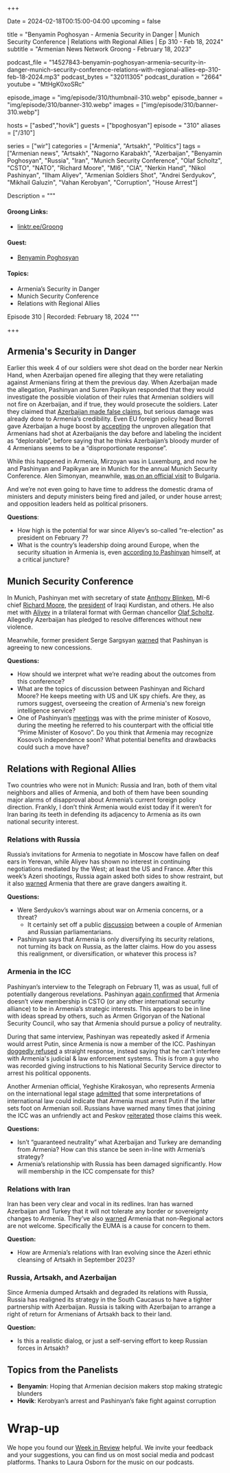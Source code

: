 +++

Date = 2024-02-18T00:15:00-04:00
upcoming = false

title = "Benyamin Poghosyan - Armenia Security in Danger | Munich Security Conference | Relations with Regional Allies | Ep 310 - Feb 18, 2024"
subtitle = "Armenian News Network Groong - February 18, 2023"

podcast_file = "14527843-benyamin-poghosyan-armenia-security-in-danger-munich-security-conference-relations-with-regional-allies-ep-310-feb-18-2024.mp3"
podcast_bytes = "32011305"
podcast_duration = "2664"
youtube = "MtHgK0xoSRc"

episode_image = "img/episode/310/thumbnail-310.webp"
episode_banner = "img/episode/310/banner-310.webp"
images = ["img/episode/310/banner-310.webp"]

hosts = ["asbed","hovik"]
guests = ["bpoghosyan"]
episode = "310"
aliases = ["/310"]

series = ["wir"]
categories = ["Armenia", "Artsakh", "Politics"]
tags = ["Armenian news", "Artsakh", "Nagorno Karabakh", "Azerbaijan", "Benyamin Poghosyan", "Russia", "Iran", "Munich Security Conference", "Olaf Scholtz", "CSTO", "NATO", "Richard Moore", "MI6", "CIA", "Nerkin Hand", "Nikol Pashinyan", "Ilham Aliyev", "Armenian Soldiers Shot", "Andrei Serdyukov", "Mikhail Galuzin", "Vahan Kerobyan", "Corruption", "House Arrest"]

Description = """

#### Groong Links:
* [linktr.ee/Groong](https://linktr.ee/groong)

#### Guest:
* [Benyamin Poghosyan](/guest/bpoghosyan)

#### Topics:
* Armenia’s Security in Danger
* Munich Security Conference
* Relations with Regional Allies

Episode 310 | Recorded: February 18, 2024
"""

+++

## Armenia's Security in Danger

Earlier this week 4 of our soldiers were shot dead on the border near Nerkin Hand, when Azerbaijan opened fire alleging that they were retaliating against Armenians firing at them the previous day. When Azerbaijan made the allegation, Pashinyan and Suren Papikyan responded that they would investigate the possible violation of their rules that Armenian soldiers will not fire on Azerbaijan, and if true, they would prosecute the soldiers. Later they claimed that [Azerbaijan made false claims](https://armenpress.am/eng/news/1130462.html), but serious damage was already done to Armenia’s credibility. Even EU foreign policy head Borrell gave Azerbaijan a huge boost by [accepting](https://www.eeas.europa.eu/eeas/armenia-press-remarks-high-representative-josep-borrell-after-eu-armenia-partnership-council_en) the unproven allegation that Armenians had shot at Azerbaijanis the day before and labeling the incident as “deplorable”, before saying that he thinks Azerbaijan’s bloody murder of 4 Armenians seems to be a  “disproportionate response”.

While this happened in Armenia, Mirzoyan was in Luxemburg, and now he and Pashinyan and Papikyan are in Munich for the annual Munich Security Conference. Alen Simonyan, meanwhile, [was on an official visit](https://hetq.am/hy/article/164339) to Bulgaria.

And we’re not even going to have time to address the domestic drama of ministers and deputy ministers being fired and jailed, or under house arrest; and opposition leaders held as political prisoners.

**Questions**:
* How high is the potential for war since Aliyev’s so-called “re-election” as president on February 7?
* What is the country’s leadership doing around Europe, when the security situation in Armenia is, even [according to Pashinyan](https://www.azatutyun.am/a/32820940.html) himself, at a critical juncture?


## Munich Security Conference

In Munich, Pashinyan met with secretary of state [Anthony Blinken](https://armenpress.am/eng/news/1130560.html), MI-6 chief [Richard Moore](https://www.azatutyun.am/a/32823079.html), the [president](https://armenpress.am/eng/news/1130580.html) of Iraqi Kurdistan, and others. He also met with [Aliyev](https://www.azatutyun.am/a/32823790.html) in a trilateral format with German chancellor [Olaf Scholtz](https://www.rferl.org/a/armenia-azaerbaijan-pashinian-aliyev-meeting-scholz/32823878.html). Allegedly Azerbaijan has pledged to resolve differences without new violence.

Meanwhile, former president Serge Sargsyan [warned](https://www.azatutyun.am/a/32822868.html) that Pashinyan is agreeing to new concessions.

**Questions:**
* How should we interpret what we’re reading about the outcomes from this conference?
* What are the topics of discussion between Pashinyan and Richard Moore? He keeps meeting with US and UK spy chiefs. Are they, as rumors suggest, overseeing the creation of Armenia's new foreign intelligence service?
* One of Pashinyan’s [meetings](https://www.armenpress.am/eng/news/1130498/) was with the prime minister of Kosovo, during the meeting he referred to his counterpart with the official title “Prime Minister of Kosovo”. Do you think that Armenia may recognize Kosovo’s independence soon? What potential benefits and drawbacks could such a move have?


## Relations with Regional Allies

Two countries who were not in Munich: Russia and Iran, both of them vital neighbors and allies of Armenia, and both of them have been sounding major alarms of disapproval about Armenia’s current foreign policy direction. Frankly, I don’t think Armenia would exist today if it weren’t for Iran baring its teeth in defending its adjacency to Armenia as its own national security interest.


### Relations with Russia

Russia’s invitations for Armenia to negotiate in Moscow have fallen on deaf ears in Yerevan, while Aliyev has shown no interest in continuing negotiations mediated by the West; at least the US and France. After this week’s Azeri shootings, Russia again  asked both sides to show restraint, but it also [warned](https://armenpress.am/eng/news/1130269.html) Armenia that there are grave dangers awaiting it.

**Questions:**
* Were Serdyukov’s warnings about war on Armenia concerns, or a threat? 
    * It certainly set off a public [discussion](https://www.azatutyun.am/a/32822743.html) between a couple of Armenian and Russian parliamentarians.
* Pashinyan says that Armenia is only diversifying its security relations, not turning its back on Russia, as the latter claims. How do you assess this realignment, or diversification, or whatever this process is?


### Armenia in the ICC

Pashinyan’s interview to the Telegraph on February 11, was as usual, full of potentially dangerous revelations. Pashinyan [again confirmed](https://www.youtube.com/watch?v=uyIePWF5ics) that Armenia doesn’t view membership in CSTO (or any other international security alliance) to be in Armenia’s strategic interests. This appears to be in line with ideas spread by others, such as Armen Grigoryan of the National Security Council, who say that Armenia should pursue a policy of neutrality.

During that same interview, Pashinyan was repeatedly asked if Armenia would arrest Putin, since Armenia is now a member of the ICC. Pashinyan [doggedly refused](https://www.youtube.com/watch?v=jo6f2VNMscY) a straight response, instead saying that he can’t interfere with Armenia's judicial & law enforcement systems. This is from a guy who was recorded giving instructions to his National Security Service director to arrest his political opponents. 

Another Armenian official, Yeghishe Kirakosyan, who represents Armenia on the international legal stage [admitted](https://www.youtube.com/watch?v=xwTX22wR-_k) that some interpretations of international law could indicate that Armenia must arrest Putin if the latter sets foot on Armenian soil. Russians have warned many times that joining the ICC was an unfriendly act and Peskov [reiterated](https://www.1lurer.am/en/2024/02/12/Peskov-about-Putin-s-possible-visit-to-Yerevan/1076394) those claims this week.

**Questions:**
* Isn’t “guaranteed neutrality” what Azerbaijan and Turkey are demanding from Armenia? How can this stance be seen in-line with Armenia’s strategy?
* Armenia’s relationship with Russia has been damaged significantly. How will membership in the ICC compensate for this?


### Relations with Iran

Iran has been very clear and vocal in its redlines. Iran has warned Azerbaijan and Turkey that it will not tolerate any border or sovereignty changes to Armenia. They’ve also [warned](https://www.azatutyun.am/a/32821255.html) Armenia that non-Regional actors are not welcome. Specifically the EUMA is a cause for concern to them.

**Question:**
* How are Armenia’s relations with Iran evolving since the Azeri ethnic cleansing of Artsakh in September 2023?


### Russia, Artsakh, and Azerbaijan

Since Armenia dumped Artsakh and degraded its relations with Russia, Russia has realigned its strategy in the South Caucasus to have a tighter partnership with Azerbaijan. Russia is talking with Azerbaijan to arrange a right of return for Armenians of Artsakh back to their land. 

**Question:**
* Is this a realistic dialog, or just a self-serving effort to keep Russian forces in Artsakh?


## Topics from the Panelists
* **Benyamin**: Hoping that Armenian decision makers stop making strategic blunders
* **Hovik**: Kerobyan’s arrest and Pashinyan’s fake fight against corruption 


# Wrap-up

We hope you found our [Week in Review](/series/wir) helpful. We invite your feedback and your suggestions, you can find us on most social media and podcast platforms. Thanks to Laura Osborn for the music on our podcasts.

